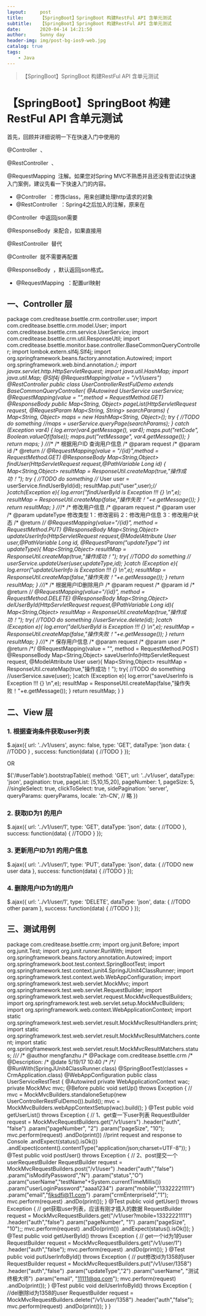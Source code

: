 ```yaml
---
layout:     post
title:      【SpringBoot】SpringBoot 构建RestFul API 含单元测试
subtitle:   【SpringBoot】SpringBoot 构建RestFul API 含单元测试
date:       2020-04-14 14:21:50
author:     Sunny day
header-img: img/post-bg-ios9-web.jpg
catalog: true
tags:
    - Java
---
```


>【SpringBoot】SpringBoot 构建RestFul API 含单元测试

# 【SpringBoot】SpringBoot 构建RestFul API 含单元测试

首先，回顾并详细说明一下在快速入门中使用的  

@Controller
 、  

@RestController
 、  

@RequestMapping
 注解。如果您对Spring MVC不熟悉并且还没有尝试过快速入门案例，建议先看一下快速入门的内容。 

* @Controller
 ：修饰class，用来创建处理http请求的对象 
* @RestController
 ：Spring4之后加入的注解，原来在  

@Controller
 中返回json需要  

@ResponseBody
 来配合，如果直接用  

@RestController
 替代  

@Controller
 就不需要再配置  

@ResponseBody
 ，默认返回json格式。 
* @RequestMapping
 ：配置url映射

## 一、Controller 层

package com.creditease.bsettle.crm.controller.user; import com.creditease.bsettle.crm.model.User; import com.creditease.bsettle.crm.service.UserService; import com.creditease.bsettle.crm.util.ResponseUtil; import com.creditease.bsettle.monitor.base.controller.BaseCommonQueryController; import lombok.extern.slf4j.Slf4j; import org.springframework.beans.factory.annotation.Autowired; import org.springframework.web.bind.annotation./*; import javax.servlet.http.HttpServletRequest; import java.util.HashMap; import java.util.Map; @Slf4j @RequestMapping(value = "/v1/users") @RestController public class UserControllerRestFulDemo extends BaseCommonQueryController<User>{ @Autowired UserService userService; @RequestMapping(value = "",method = RequestMethod.GET) @ResponseBody public Map<String, Object> pageList(HttpServletRequest request, @RequestParam Map<String, String> searchParams) { Map<String, Object> maps = new HashMap<String, Object>(); try { //TODO do something //maps = userService.queryPage(searchParams); } catch (Exception var4) { log.error(var4.getMessage(), var4); maps.put("retCode", Boolean.valueOf(false)); maps.put("retMessage", var4.getMessage()); } return maps; } //*/* /* 根据用户ID 查询用户信息 /* @param request /* @param id /* @return /*/ @RequestMapping(value = "/{id}",method = RequestMethod.GET) @ResponseBody Map<String,Object> findUser(HttpServletRequest request,@PathVariable Long id) { Map<String,Object> resultMap = ResponseUtil.createMap(true,"操作成功！"); try { //TODO do something //* User user = userService.findUserById(id); resultMap.put("user",user);/*/ }catch(Exception e){ log.error("findUserById is Exception !!! {} \n",e); resultMap = ResponseUtil.createMap(false,"操作失败！"+e.getMessage()); } return resultMap; } //*/* /* 修改用户信息 /* @param request /* @param user /* @param updateType 修改类型 1：修改密码 2：修改用户信息 3：修改用户状态 /* @return /*/ @RequestMapping(value="/{id}", method = RequestMethod.PUT) @ResponseBody Map<String,Object> updateUserInfo(HttpServletRequest request,@ModelAttribute User user,@PathVariable Long id, @RequestParam("updateType") int updateType){ Map<String,Object> resultMap = ResponseUtil.createMap(true,"操作成功！"); try{ //TODO do something // userService.updateUser(user,updateType,id); }catch (Exception e){ log.error("updateUserInfo is Exception !!! {} \n",e); resultMap = ResponseUtil.createMap(false,"操作失败！"+e.getMessage()); } return resultMap; } //*/* /* 根据用户ID删除用户 /* @param request /* @param id /* @return /*/ @RequestMapping(value="/{id}", method = RequestMethod.DELETE) @ResponseBody Map<String,Object> delUserById(HttpServletRequest request,@PathVariable Long id){ Map<String,Object> resultMap = ResponseUtil.createMap(true,"操作成功！"); try{ //TODO do something //userService.delete(id); }catch (Exception e){ log.error("delUserById is Exception !!! {} \n",e); resultMap = ResponseUtil.createMap(false,"操作失败！"+e.getMessage()); } return resultMap; } //*/* /* 保存用户信息 /* @param request /* @param user /* @return /*/ @RequestMapping(value = "", method = RequestMethod.POST) @ResponseBody Map<String,Object> saveUserInfo(HttpServletRequest request, @ModelAttribute User user){ Map<String,Object> resultMap = ResponseUtil.createMap(true,"操作成功！"); try{ //TODO do something //userService.save(user); }catch (Exception e){ log.error("saveUserInfo is Exception !!! {} \n",e); resultMap = ResponseUtil.createMap(false,"操作失败！"+e.getMessage()); } return resultMap; } }

## 二、View 层

### 1. 根据查询条件获取user列表

$.ajax({ url: '../v1/users', async: false, type: 'GET', dataType: 'json data: { //TODO } , success: function(data) { //TODO } });

OR 

$('/#userTable').bootstrapTable({ method: 'GET', url: '../v1/user', dataType: 'json', pagination: true, pageList: [5,10,15,20], pageNumber: 1, pageSize: 5, //singleSelect: true, clickToSelect: true, sidePagination: 'server', queryParams: queryParams, locale: 'zh-CN', // 略 })

### 2. 获取ID为1 的用户

$.ajax({ url: '../v1/user/1', type: 'GET', dataType: 'json', data: { //TODO }, success: function(data) { //TODO } });

### 3. 更新用户ID为1 的用户信息

$.ajax({ url: '../v1/user/1', type: 'PUT', dataType: 'json', data: { //TODO new user data }, success: function(data) { //TODO } });

### 4. 删除用户ID为1的用户

$.ajax({ url: '../v1/user/1', type: 'DELETE', dataType: 'json', data: { //TODO other param }, success: function(data) { //TODO } });

## 三、测试用例

package com.creditease.bsettle.crm; import org.junit.Before; import org.junit.Test; import org.junit.runner.RunWith; import org.springframework.beans.factory.annotation.Autowired; import org.springframework.boot.test.context.SpringBootTest; import org.springframework.test.context.junit4.SpringJUnit4ClassRunner; import org.springframework.test.context.web.WebAppConfiguration; import org.springframework.test.web.servlet.MockMvc; import org.springframework.test.web.servlet.RequestBuilder; import org.springframework.test.web.servlet.request.MockMvcRequestBuilders; import org.springframework.test.web.servlet.setup.MockMvcBuilders; import org.springframework.web.context.WebApplicationContext; import static org.springframework.test.web.servlet.result.MockMvcResultHandlers.print; import static org.springframework.test.web.servlet.result.MockMvcResultMatchers.content; import static org.springframework.test.web.servlet.result.MockMvcResultMatchers.status; //*/* /* @author mengfanzhu /* @Package com.creditease.bsettle.crm /* @Description: /* @date 5/19/17 10:40 /* /*/ @RunWith(SpringJUnit4ClassRunner.class) @SpringBootTest(classes = CrmApplication.class) @WebAppConfiguration public class UserServiceRestTest { @Autowired private WebApplicationContext wac; private MockMvc mvc; @Before public void setUp() throws Exception { // mvc = MockMvcBuilders.standaloneSetup(new UserControllerRestFulDemo()).build(); mvc = MockMvcBuilders.webAppContextSetup(wac).build(); } @Test public void getUserList() throws Exception { // 1、get查一下user列表 RequestBuilder request = MockMvcRequestBuilders.get("/v1/users") .header("auth", "false") .param("pageNumber", "2") .param("pageSize", "10"); mvc.perform(request) .andDo(print()) //print request and response to Console .andExpect(status().isOk()) .andExpect(content().contentType("application/json;charset=UTF-8")); } @Test public void postUser() throws Exception { // 2、post提交一个userRequestBuilder RequestBuilder request = MockMvcRequestBuilders.post("/v1/user") .header("auth","false") .param("isModifyPassword","N") .param("status","O") .param("userName","testName"+System.currentTimeMillis()) .param("userLoginPassword","aaaa1234") .param("mobile","13322221111") .param("email","fjksdfj@11.com") .param("crmEnterpriseId","1"); mvc.perform(request) .andDo(print()); } @Test public void getUser() throws Exception { // get获取user列表，应该有刚才插入的数据 RequestBuilder request = MockMvcRequestBuilders.get("/v1/user?mobile=13322221111") .header("auth","false") .param("pageNumber", "1") .param("pageSize", "10");; mvc.perform(request) .andDo(print()) .andExpect(status().isOk()); } @Test public void getUserById() throws Exception { // get一个id为1的user RequestBuilder request = MockMvcRequestBuilders.get("/v1/user/1") .header("auth","false"); mvc.perform(request) .andDo(print()); } @Test public void putUserInfoById() throws Exception { // put修改id为1358的user RequestBuilder request = MockMvcRequestBuilders.put("/v1/user/1358") .header("auth","false") .param("updateType","2") .param("userName", "测试终极大师") .param("email", "11111@qq.com"); mvc.perform(request) .andDo(print()); } @Test public void delUserInfoById() throws Exception { //del删除id为1358的user RequestBuilder request = MockMvcRequestBuilders.delete("/v1/user/1358") .header("auth","false"); mvc.perform(request) .andDo(print()); } }

 


